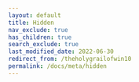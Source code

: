 ```yaml
---
layout: default
title: Hidden
nav_exclude: true
has_children: true
search_exclude: true
last_modified_date: 2022-06-30
redirect_from: /theholygrailofwin10
permalink: /docs/meta/hidden
---
```

